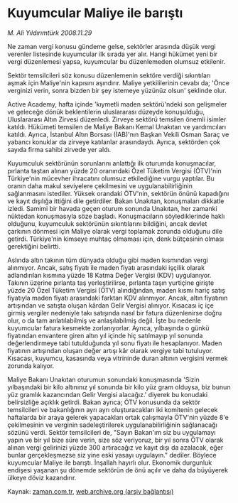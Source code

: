 # Kuyumcular Maliye ile barıştı

*M. Ali Yıldırımtürk 2008.11.29*

<tr><td class="metin" colspan="2" style="padding-top: 20px; padding-left: 5px; padding-right: 10px;">Ne zaman vergi konusu gündeme gelse, sektörler arasında düşük vergi verenler listesinde kuyumcular ilk sırada yer alır. Hangi hükümet yeni bir vergi düzenlemesi yapsa, kuyumcular bu düzenlemeden olumsuz etkilenir.</td></tr><tr><td class="metin" colspan="2" style="padding-top: 20px; padding-left: 5px; padding-right: 10px;"><p>Sektör temsilcileri söz konusu düzenlemenin sektöre verdiği sıkıntıları aşmak için Maliye'nin kapısını aşındırır. Maliye yetkililerinin cevabı da; 'Önce verginizi verin, sonra bizden bir şey istemeye yüzünüz olsun' şeklinde olur.
<p> Active Academy, hafta içinde 'kıymetli maden sektörü'ndeki son gelişmeler ve geleceğe dönük beklentilerin uluslararası düzeyde konuşulduğu, Uluslararası Altın Zirvesi düzenledi. Zirveye sektörü temsilen önemli isimler katıldı. Hükümeti temsilen de Maliye Bakanı Kemal Unakıtan ve yardımcıları katıldı. Ayrıca, İstanbul Altın Borsası (İAB)'nın Başkan Vekili Osman Saraç ve yabancı konuklar da zirveye katılanlar arasındaydı. Ayrıca, sektörden çok sayıda firma sahibi zirvede yer aldı.
<p> Kuyumculuk sektörünün sorunlarını anlattığı ilk oturumda konuşmacılar, pırlanta taştan alınan yüzde 20 oranındaki Özel Tüketim Vergisi (ÖTV)'nin Türkiye'nin mücevher ihracatını olumsuz etkilediğine vurgu yaptılar. Bu oranın daha makul seviyelere çekilmesini ve uygulanabilirliğinin sağlanmasını istediler. Yüksek orandaki ÖTV'nin, sektörün önünü kapadığını ve kayıt dışılığa ittiğini dile getirdiler. Bakan Unakıtan, konuşmaları dikkatle izledi. Samimi bir havada geçen oturum sonunda Unakıtan, her zamanki nüktedan konuşmasıyla söze başladı. Konuşmacıların söylediklerinde haklı olduğunu, kuyumculuk sektörünün sıkıntılarını bildiğini, ancak devlet çarkının dönmesi için Maliye olarak vergi toplamak zorunda olduğunu dile getirdi. Türkiye'nin kimseye muhtaç olmaması için, denk bütçesinin olması gerektiğini belirtti.
<p> Aslında altın takının tüm dünyada olduğu gibi maden kısmından vergi alınmıyor. Ancak, satış fiyatı ile maden fiyatı arasındaki işçilik olarak adlandırılan kısmına yüzde 18 Katma Değer Vergisi (KDV) uygulanıyor. Takının üzerine pırlanta taş yerleştirilirse, pırlanta taşın yurtiçine girişte yüzde 20 Özel Tüketim Vergisi (ÖTV) alındığından, maden kısmı hariç satış fiyatıyla maden fiyatı arasındaki farktan KDV alınmıyor. Ancak, altın fiyatının artışından ve satışta oluşan kârdan Gelir Vergisi alınıyor. Kısacası iç içe girmiş vergiler nedeniyle takı satışında nasıl bir fatura düzenlenirse doğru olur, o da tam anlatılabilmiş ve anlaşılabilmiş değil. İşte bu nedenle kuyumcular fatura kesmekte zorlanıyorlar. Ayrıca, yılbaşında o günkü fiyatından envantere giren altın yıl içinde hiç satılmayıp yıl sonunda değerlendirmeye tabi tutulduğunda yıl sonu fiyatı ile hesaplanıyor. Maden fiyatının artışından oluşan değer artışı kâr olarak vergiye tabi tutuluyor. Kısacası, kuyumcu, kasasında veya vitrininde duran altının vergisini vermek zorunda kalıyor. 
<p> Maliye Bakanı Unakıtan oturumun sonundaki konuşmasında 'Sizin yılbaşındaki bir kilo altınınız yıl sonunda bir kilo yüz gram olduysa, biz bunun yüz gramlık kazancından Gelir Vergisi alacağız.' diyerek bu konudaki belirsizliğe açıklık getirdi. Bakan ayrıca; ÖTV konusunda da sektör temsilcileri ve bakanlığının ayrı ayrı oluşturacakları iki komitenin gelecek haftalarda bir araya gelerek yapacakları ortak çalışmayla ÖTV'nin yüzde 8'e çekilmesinin ve verginin sadeleştirilerek uygulanabilirliğinin sağlanacağı sözünü verdi. Sektör temsilcileri de, "Sayın Bakan'ım siz bu uygulamayı yapın ve bir yıl bize süre verin, size söz veriyoruz, bir yıl sonra ÖTV olarak alınan vergi gelirinizi yüzde 300 artıracağız ve kayıt dışı da azalacak, eğer bunlar gerçekleşmezse siz yine eski yasayı uygulayın." dediler. Böylece kuyumcular Maliye ile barıştı. İnşallah hayırlı olur. Ekonomik durgunluk endişesi yaşanan şu dönemde sektörün de önü açılır ve daha da büyüyerek ülkeye döviz kazandırır.<br/></p></p></p></p></p></td></tr>

Kaynak: [zaman.com.tr](http://zaman.com.tr/yazar.do?yazino=765297), [web.archive.org (arşiv bağlantısı)](http://web.archive.org/web/20081231073838/http://www.zaman.com.tr:80/yazar.do?yazino=765297)
